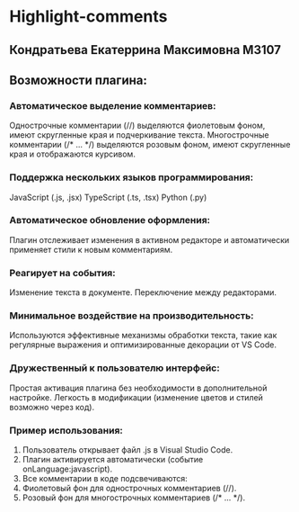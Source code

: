 # Highlight-comments
## Кондратьева Екатеррина Максимовна М3107
## Возможности плагина:
### Автоматическое выделение комментариев:
Однострочные комментарии (//) выделяются фиолетовым фоном, имеют скругленные края и подчеркивание текста.
Многострочные комментарии (/* ... */) выделяются розовым фоном, имеют скругленные края и отображаются курсивом.
### Поддержка нескольких языков программирования:
JavaScript (.js, .jsx)
TypeScript (.ts, .tsx)
Python (.py)
### Автоматическое обновление оформления:
Плагин отслеживает изменения в активном редакторе и автоматически применяет стили к новым комментариям.
### Реагирует на события:
Изменение текста в документе.
Переключение между редакторами.
### Минимальное воздействие на производительность:
Используются эффективные механизмы обработки текста, такие как регулярные выражения и оптимизированные декорации от VS Code.
### Дружественный к пользователю интерфейс:
Простая активация плагина без необходимости в дополнительной настройке.
Легкость в модификации (изменение цветов и стилей возможно через код).

### Пример использования:
1. Пользователь открывает файл .js в Visual Studio Code.
2. Плагин активируется автоматически (событие onLanguage:javascript).
3. Все комментарии в коде подсвечиваются:
4. Фиолетовый фон для однострочных комментариев (//).
5. Розовый фон для многострочных комментариев (/* ... */).
